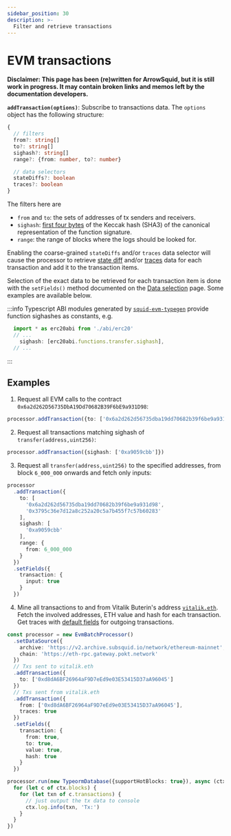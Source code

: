 ```yaml
---
sidebar_position: 30
description: >-
  Filter and retrieve transactions
---
```


# EVM transactions 

**Disclaimer: This page has been (re)written for ArrowSquid, but it is still work in progress. It may contain broken links and memos left by the documentation developers.**

**`addTransaction(options)`**: Subscribe to transactions data. The `options` object has the following structure:
```typescript
{
  // filters
  from?: string[]
  to?: string[]
  sighash?: string[]
  range?: {from: number, to?: number}

  // data selectors
  stateDiffs?: boolean
  traces?: boolean
}
```
[//]: # (???? add the log data selector when and if it is added)

The filters here are
+ `from` and `to`: the sets of addresses of tx senders and receivers.
+ `sighash`: [first four bytes](https://ethereum.org/en/developers/docs/transactions/#the-data-field) of the Keccak hash (SHA3) of the canonical representation of the function signature.
+ `range`: the range of blocks where the logs should be looked for.

Enabling the coarse-grained `stateDiffs` and/or `traces` data selector will cause the processor to retrieve [state diff](/dead) and/or [traces](/dead) data for each transaction and add it to the transaction items.

Selection of the exact data to be retrieved for each transaction item is done with the `setFields()` method documented on the [Data selection](../data-selection) page. Some examples are available below.

:::info
Typescript ABI modules generated by [`squid-evm-typegen`](/evm-indexing/squid-evm-typegen) provide function sighashes as constants, e.g.

```ts
  import * as erc20abi from './abi/erc20'
  // ...
    sighash: [erc20abi.functions.transfer.sighash],
  // ...
```
:::

## Examples

1) Request all EVM calls to the contract `0x6a2d262D56735DbA19Dd70682B39F6bE9a931D98`:
```ts
processor.addTransaction({to: ['0x6a2d262d56735dba19dd70682b39f6be9a931d98']})
```

2) Request all transactions matching sighash of `transfer(address,uint256)`:
```ts
processor.addTransaction({sighash: ['0xa9059cbb']})
```

3) Request all `transfer(address,uint256)` to the specified addresses, from block `6_000_000` onwards and fetch only inputs:
```ts
processor
  .addTransaction({
    to: [
      '0x6a2d262d56735dba19dd70682b39f6be9a931d98',
      '0x3795c36e7d12a8c252a20c5a7b455f7c57b60283'
    ],
    sighash: [
      '0xa9059cbb'
    ],
    range: {
      from: 6_000_000
    }
  })
  .setFields({
    transaction: {
      input: true
    }
  })
```

4) Mine all transactions to and from Vitalik Buterin's address [`vitalik.eth`](https://etherscan.io/address/vitalik.eth). Fetch the involved addresses, ETH value and hash for each transaction. Get traces with [default fields](../../context-interfaces/#trace) for outgoing transactions.

[//]: # (!!!! replace the archive URL once archive-registry carries Arrowsquid archives)
[//]: # (???? which traces are these - "execution" or "debug"?)

```ts
const processor = new EvmBatchProcessor()
  .setDataSource({
    archive: 'https://v2.archive.subsquid.io/network/ethereum-mainnet',
    chain: 'https://eth-rpc.gateway.pokt.network'
  })
  // Txs sent to vitalik.eth
  .addTransaction({
    to: ['0xd8dA6BF26964aF9D7eEd9e03E53415D37aA96045']
  })
  // Txs sent from vitalik.eth
  .addTransaction({
    from: ['0xd8dA6BF26964aF9D7eEd9e03E53415D37aA96045'],
    traces: true
  })
  .setFields({
    transaction: {
      from: true,
      to: true,
      value: true,
      hash: true
    }
  })

processor.run(new TypeormDatabase({supportHotBlocks: true}), async (ctx) => {
  for (let c of ctx.blocks) {
    for (let txn of c.transactions) {
      // just output the tx data to console
      ctx.log.info(txn, 'Tx:')
    }
  }
})
```
